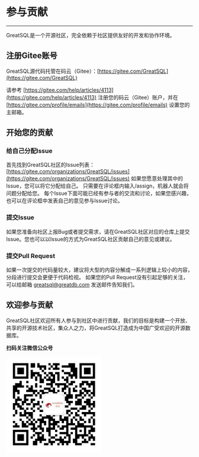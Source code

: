# 参与贡献
---
GreatSQL是一个开源社区，完全依赖于社区提供友好的开发和协作环境。

## 注册Gitee账号
GreatSQL源代码托管在码云（Gitee）：[https://gitee.com/GreatSQL](https://gitee.com/GreatSQL)

请参考 [https://gitee.com/help/articles/4113](https://gitee.com/help/articles/4113) 注册您的码云（Gitee）账户，并在 [https://gitee.com/profile/emails](https://gitee.com/profile/emails) 设置您的主邮箱。

## 开始您的贡献
### 给自己分配Issue
首先找到GreatSQL社区的Issue列表：[https://gitee.com/organizations/GreatSQL/issues](https://gitee.com/organizations/GreatSQL/issues) 如果您愿意处理其中的Issue，您可以将它分配给自己。 只需要在评论框内输入/assign，机器人就会将问题分配给您。 每个Issue下面可能已经有参与者的交流和讨论，如果您感兴趣，也可以在评论框中发表自己的意见参与Issue讨论。

### 提交Issue
如果您准备向社区上报Bug或者提交需求，请在GreatSQL社区对应的仓库上提交Issue。您也可以以Issue的方式为GreatSQL社区贡献自己的意见或建议。

### 提交Pull Request
如果一次提交的代码量较大，建议将大型的内容分解成一系列逻辑上较小的内容，分段进行提交会更便于代码检视。 如果您的Pull Request没有引起足够的关注，可以给邮箱 greatsql@greatdb.com 发送邮件告知我们。

## 欢迎参与贡献
GreatSQL社区欢迎所有人参与到社区中进行贡献，我们的目标是构建一个开放、共享的开源技术社区，集众人之力，将GreatSQL打造成为中国广受欢迎的开源数据库。





**扫码关注微信公众号**

![greatsql-wx](../greatsql-wx.jpg)
